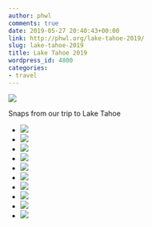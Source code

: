 ```yaml
---
author: phwl
comments: true
date: 2019-05-27 20:40:43+00:00
link: http://phwl.org/lake-tahoe-2019/
slug: lake-tahoe-2019
title: Lake Tahoe 2019
wordpress_id: 4800
categories:
- travel
---
```



[![](http://phwl.org/wp-content/uploads/2019/06/DSCF6146-1024x683.jpg)](http://phwl.org/wp-content/uploads/2019/06/DSCF6146.jpg)





Snaps from our trip to Lake Tahoe





<!-- more -->





  * [![](http://phwl.org/wp-content/uploads/2019/06/DSCF6101-1024x683.jpg)](http://phwl.org/wp-content/uploads/2019/06/DSCF6101-1024x683.jpg)
  * [![](http://phwl.org/wp-content/uploads/2019/06/DSCF6111-1024x683.jpg)](http://phwl.org/wp-content/uploads/2019/06/DSCF6111-1024x683.jpg)
  * [![](http://phwl.org/wp-content/uploads/2019/06/DSCF6109-1024x683.jpg)](http://phwl.org/wp-content/uploads/2019/06/DSCF6109-1024x683.jpg)
  * [![](http://phwl.org/wp-content/uploads/2019/06/DSCF6172-1024x683.jpg)](http://phwl.org/wp-content/uploads/2019/06/DSCF6172-1024x683.jpg)
  * [![](http://phwl.org/wp-content/uploads/2019/06/DSCF6134-1024x683.jpg)](http://phwl.org/wp-content/uploads/2019/06/DSCF6134-1024x683.jpg)
  * [![](http://phwl.org/wp-content/uploads/2019/06/DSCF6146-1024x683.jpg)](http://phwl.org/wp-content/uploads/2019/06/DSCF6146-1024x683.jpg)
  * [![](http://phwl.org/wp-content/uploads/2019/06/DSCF6113-1024x683.jpg)](http://phwl.org/wp-content/uploads/2019/06/DSCF6113-1024x683.jpg)
  * [![](http://phwl.org/wp-content/uploads/2019/06/DSCF6185-1024x683.jpg)](http://phwl.org/wp-content/uploads/2019/06/DSCF6185-1024x683.jpg)
  * [![](http://phwl.org/wp-content/uploads/2019/06/DSCF6188-1024x683.jpg)](http://phwl.org/wp-content/uploads/2019/06/DSCF6188-1024x683.jpg)
  * [![](http://phwl.org/wp-content/uploads/2019/06/DSCF6191-1024x683.jpg)](http://phwl.org/wp-content/uploads/2019/06/DSCF6191-1024x683.jpg)


